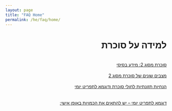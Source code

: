 ```yaml
---
layout: page
title: "FAQ Home"
permalink: /he/faq/home/
---
```


<div dir="rtl">
    <h1>למידה על סוכרת</h1>
        <br><a class="button-he" href="https://jasonkonman.github.io/faq-ptp2.github.io/he/faq/1/">סוכרת מסוג 2: מידע בסיסי</a>
        <br><br><a class="button-he" href="https://jasonkonman.github.io/faq-ptp2.github.io/he/faq/2/">מצבים שונים של סוכרת מסוג 2</a>
        <br><br><a class="button-he" href="https://jasonkonman.github.io/faq-ptp2.github.io/he/faq/3/">הנחיות תזונתיות לחולי סוכרת ודוגמא לתפריט יומי</a><br>
        <br><br><a class="button-he" href="https://jasonkonman.github.io/faq-ptp2.github.io/he/faq/4/">דוגמא לתפריט יומי – יש להתאים את הכמויות באופן אישי:</a>
</div>




